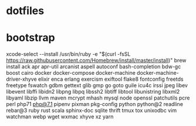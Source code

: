 # dotfiles

# bootstrap
xcode-select --install
/usr/bin/ruby -e "$(curl -fsSL https://raw.githubusercontent.com/Homebrew/install/master/install)"
brew install ack apr apr-util arcanist aspell autoconf bash-completion bdw-gc boost cairo docker docker-compose docker-machine docker-machine-driver-xhyve elixir enca erlang exercism exiftool flake8 fontconfig freetds freetype fswatch gdbm gettext glib gmp go goto guile icu4c irssi jpeg libev libevent libffi libidn2 libpng libpq libssh2 libtiff libtool libunistring libxml2 libyaml libzip llvm maven mcrypt mhash mysql node openssl patchutils pcre perl php71 php@7.1 pipenv pixman pkg-config python python@2 readline rebar@3 ruby rust scala sphinx-doc sqlite thrift tmux tox unixodbc vim watchman webp wget wxmac xhyve xz yarn
